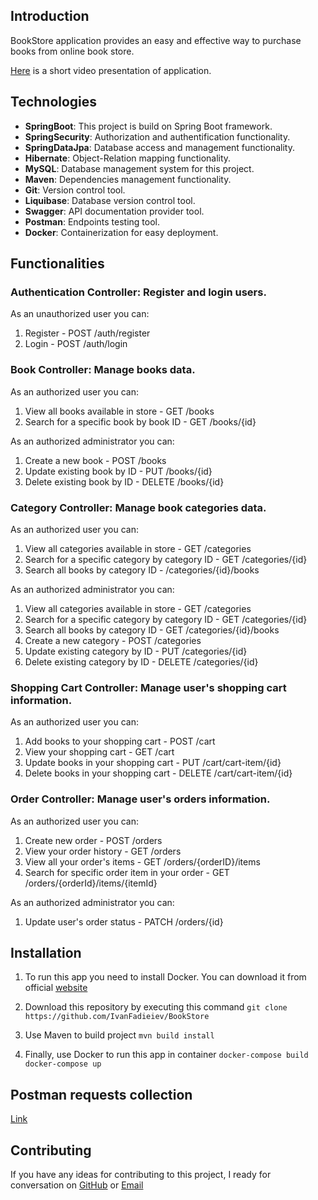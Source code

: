 
## Introduction

BookStore application provides an easy and effective way to purchase books from online book store.

[Here](https://www.loom.com/share/86db70c4dc494c15bbf9b766d754756c?sid=4a3e1de1-3acc-45a0-bbca-cf0f5caf2075) is a short video presentation of application.

## Technologies 

- **SpringBoot**: This project is build on Spring Boot framework.
- **SpringSecurity**: Authorization and authentification functionality.
- **SpringDataJpa**: Database access and management functionality.
- **Hibernate**: Object-Relation mapping functionality.
- **MySQL**: Database management system for this project.
- **Maven**: Dependencies management functionality.
- **Git**: Version control tool.
- **Liquibase**: Database version control tool.
- **Swagger**: API documentation provider tool.
- **Postman**: Endpoints testing tool.
- **Docker**: Containerization  for easy deployment.

## Functionalities

### Authentication Controller: Register and login users.
As an unauthorized user you can:
1. Register - POST /auth/register
2. Login - POST /auth/login

### Book Controller: Manage books data.
As an authorized user you can:
1. View all books available in store - GET /books
2. Search for a specific book by book ID - GET /books/{id}

As an authorized administrator you can:
1. Create a new book - POST /books
2. Update existing book by ID - PUT /books/{id}
3. Delete existing book by ID - DELETE /books/{id}

### Category Controller: Manage book categories data.
As an authorized user you can:
1. View all categories available in store - GET /categories
2. Search for a specific category by category ID - GET /categories/{id}
3. Search all books by category ID - /categories/{id}/books

As an authorized administrator you can:
1. View all categories available in store - GET /categories
2. Search for a specific category by category ID - GET /categories/{id}
3. Search all books by category ID - GET /categories/{id}/books
4. Create a new category - POST /categories
5. Update existing category by ID - PUT /categories/{id}
6. Delete existing category by ID - DELETE /categories/{id}

### Shopping Cart Controller: Manage user's shopping cart information.
As an authorized user you can:
1. Add books to your shopping cart - POST /cart
2. View your shopping cart - GET /cart
3. Update books in your shopping cart - PUT /cart/cart-item/{id}
4. Delete books in your shopping cart - DELETE /cart/cart-item/{id}

### Order Controller: Manage user's orders information.
As an authorized user you can:
1. Create new order - POST /orders
2. View your order history - GET /orders
3. View all your order's items - GET /orders/{orderID}/items
4. Search for specific order item in your order - GET /orders/{orderId}/items/{itemId}

As an authorized administrator you can:
1. Update user's order status - PATCH /orders/{id}

## Installation

1. To run this app you need to install Docker. You can download it from official [website](https://www.docker.com/get-started/)

2. Download this repository by executing this command 
        ```
        git clone https://github.com/IvanFadieiev/BookStore
        ```
3. Use Maven to build project
        ```
        mvn build install
        ```
4. Finally, use Docker to run this app in container
        ```
        docker-compose build
        ```
        ```
        docker-compose up
        ```
        
## Postman requests collection

[Link](https://github.com/IvanFadieiev/BookStore/blob/9d3d73f928782a6ee2ab07aab3c8cd1d830b7607/BookStore.postman_collection.json)

## Contributing

If you have any ideas for contributing to this project, I ready for conversation on [GitHub](https://github.com/IvanFadieiev) or [Email](ivanfadieiev@gmail.com) 
